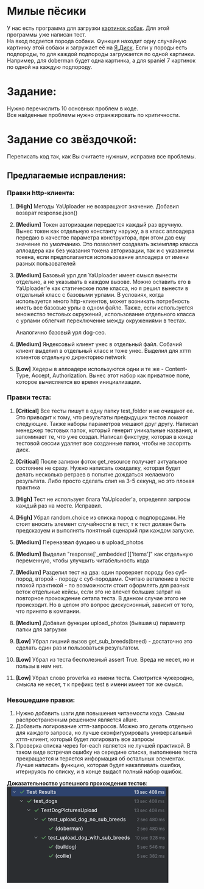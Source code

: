 
# Милые пёсики
У нас есть программа для загрузки [картинок собак](https://dog.ceo/dog-api/documentation). Для этой программы уже написан тест.  
На вход подается порода собаки. Функция находит одну случайную картинку этой собаки и загружает её на [Я.Диск](https://yandex.ru/dev/disk/poligon/).
Если у породы есть подпороды, то для каждой подпороды загружается по одной картинки.
Например, для doberman будет одна картинка, а для spaniel 7 картинок по одной на каждую подпороду.

# Задание:
Нужно перечислить 10 основных проблем в коде.  
Все найденные проблемы нужно отранжировать по критичности.

# Задание со звёздочкой:
Переписать код так, как Вы считаете нужным, исправив все проблемы.



## Предлагаемые исправления:
### Правки http-клиента:
1. **[High]** Методы YaUploader не возвращают значение. Добавил возврат response.json()

2. **[Medium]** Токен авторизации передается каждый раз вручную. Вынес токен как отдельную константу наружу,
   а в класс аплоадера передаю в качестве параметра конструктора, при этом дав ему значение по умолчанию. 
   Это позволяет создавать экземпляр класса аплоадера как без указания токена авторизации, так и с указанием токена,
   если предполагается использование аплоадера от имени разных пользователей


3. **[Medium]** Базовый урл для YaUploader имеет смысл вынести отдельно, а не указывать в каждом вызове.
   Можно оставить его в YaUploader'e как статическое поле класса, но я решил вынести в отдельный класс с базовыми урлами.
   В условиях, когда используется много http-клиентов, может возникать потребность иметь все базовые урлы в одном файле. 
   Также, если используется множество тестовых окружений,
   использование отдельного класса с урлами облегчит переключение между окружениями в тестах.
   
   Аналогично базовый урл dog-ceo.

4. **[Medium]** Яндексовый клиент унес в отдельный файл. Собачий клиент выделил в отдельный класс и тоже унес.
   Выделил для хттп клиентов отдельную директорию network

5. **[Low]** Хедеры в аплоадере используются одни и те же - Content-Type, Accept, Authorization.
   Вынес этот набор как приватное поле, которое вычисляется во время инициализации.



### Правки теста:
1. **[Critical]** Все тесты пишут в одну папку test_folder и не очищают ее. Это приводит к тому, что результаты предыдущих тестов ломают следующие.
   Также наборы параметров мешают друг другу. 
   Написал менеджер тестовых папок, который генерит уникальные названия, и запоминает те, что уже создал. 
   Написал фикстуру, которая в конце тестовой сессии удаляет все созданные папки, чтобы не засорять диск.

2. **[Critical]** После заливки фоток get_resource получает актуальное состояние не сразу.
    Нужно написать ожидалку, которая будет делать несколько ретраев в попытке дождаться желаемого результата.
    Либо просто сделать слип на 3-5 секунд, но это плохая практика

3. **[High]** Тест не использует блага YaUploader'а, определяя запросы каждый раз на месте. Исправил. 

4. **[High]** Убрал random.choice из списка пород с подпородами.
   Не стоит вносить элемент случайности в тест, т к тест должен быть предсказуем и выполнять понятный сценарий при каждом запуске.

5. **[Medium]** Переназвал фукцию u в upload_photos

6. **[Medium]** Выделил "response['_embedded']['items']" как отдельную переменную, чтобы улучшить читабельность кода

7. **[Medium]** Разделил тест на два: один проверяет породу без суб-пород, второй - породу с суб-породами.
   Считаю ветвление в тесте плохой практикой - по возможности стоит оформлять для разных веток отдельные кейсы,
   если это не влечет больших затрат на повторное прохождение сетапа теста. В данном случае этого не происходит.
   Но в целом это вопрос дискусионный, зависит от того, что принято в компании.

8. **[Medium]** Добавил функции upload_photos (бывшая u) параметр папки для загрузки

9. **[Low]** Убрал лишний вызов get_sub_breeds(breed) - достаточно это сделать один раз и пользоваться результатом.

10. **[Low]** Убрал из теста бесполезный assert True. Вреда не несет, но и пользы в нем нет.

11. **[Low]** Убрал слово proverka из имени теста. Смотрится чужеродно, смысла не несет, т к префикс test в имени имеет тот же смысл.

### Невошедшие правки:
1. Нужно добавить шаги для повышения читаемости кода. Самым распространенным решением является allure.
2. Добавить логирование хттп-запросов. Можно это делать отдельно для каждого запроса,
   но лучше сконфигурировать универсальный хттп-клиент, который будет логировать все запросы 
3. Проверка списка через for-each является не лучшей практикой.
   В таком виде встречая ошибку на середине списка, выполнение теста прекращается и теряется информация об остальных элементах.
   Лучше написать функцию, которая будет накапливать ошибки, итерируясь по списку, и в конце выдаст полный набор ошибок.


**Доказательноство успешного прохождения тестов**:\
![Proof.png](Proof.png)